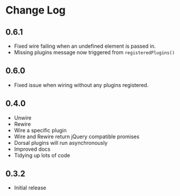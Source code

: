 Change Log
==========

0.6.1
-----
- Fixed wire failing when an undefined element is passed in.
- Missing plugins message now triggered from `registeredPlugins()`

0.6.0
-----
- Fixed issue when wiring without any plugins registered.

0.4.0
-----
- Unwire
- Rewire
- Wire a specific plugin
- Wire and Rewire return jQuery compatible promises
- Dorsal plugins will run asynchronously
- Improved docs
- Tidying up lots of code

0.3.2
-----
- Initial release
